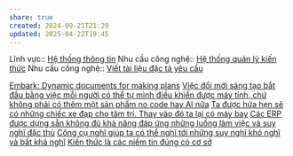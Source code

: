```yaml
---
share: true
created: 2024-09-21T21:29
updated: 2025-04-22T19:45
---
```

Lĩnh vực:: [Hệ thống thông tin](../L%C4%A9nh%20v%E1%BB%B1c/H%E1%BB%87%20th%E1%BB%91ng%20th%C3%B4ng%20tin/index.md)
Nhu cầu công nghệ:: [Hệ thống quản lý kiến thức](../Nhu%20c%E1%BA%A7u%20c%C3%B4ng%20ngh%E1%BB%87/Vi%E1%BA%BFt%20v%C3%A0%20qu%E1%BA%A3n%20l%C3%BD%20n%E1%BB%99i%20dung,%20ghi%20ch%C3%BA,%20t%C3%A0i%20li%E1%BB%87u/H%E1%BB%87%20th%E1%BB%91ng%20qu%E1%BA%A3n%20l%C3%BD%20ki%E1%BA%BFn%20th%E1%BB%A9c.md)
Nhu cầu công nghệ:: [Viết tài liệu đặc tả yêu cầu](../Gi%E1%BA%A3i%20ph%C3%A1p%20k%E1%BB%B9%20thu%E1%BA%ADt/Vi%E1%BA%BFt%20t%C3%A0i%20li%E1%BB%87u%20%C4%91%E1%BA%B7c%20t%E1%BA%A3%20y%C3%AAu%20c%E1%BA%A7u.md)

[Embark: Dynamic documents for making plans](https://www.inkandswitch.com/embark/)
[Việc đổi mới sáng tạo bắt đầu bằng việc mỗi người có thể tự mình điều khiển được máy tính, chứ không phải có thêm một sản phẩm no code hay AI nữa](../../%E2%9A%A1Hi%E1%BB%83u%20bi%E1%BA%BFt%20s%C3%A2u/C%C3%B4ng%20ngh%E1%BB%87%20th%C3%B4ng%20tin/Vi%E1%BB%87c%20%C4%91%E1%BB%95i%20m%E1%BB%9Bi%20s%C3%A1ng%20t%E1%BA%A1o%20b%E1%BA%AFt%20%C4%91%E1%BA%A7u%20b%E1%BA%B1ng%20vi%E1%BB%87c%20m%E1%BB%97i%20ng%C6%B0%E1%BB%9Di%20c%C3%B3%20th%E1%BB%83%20t%E1%BB%B1%20m%C3%ACnh%20%C4%91i%E1%BB%81u%20khi%E1%BB%83n%20%C4%91%C6%B0%E1%BB%A3c%20m%C3%A1y%20t%C3%ADnh,%20ch%E1%BB%A9%20kh%C3%B4ng%20ph%E1%BA%A3i%20c%C3%B3%20th%C3%AAm%20m%E1%BB%99t%20s%E1%BA%A3n%20ph%E1%BA%A9m%20no%20code%20hay%20AI%20n%E1%BB%AFa.md)
[Ta được hứa hẹn sẽ có những chiếc xe đạp cho tâm trí. Thay vào đó ta lại có máy bay](../../%E2%9A%A1Hi%E1%BB%83u%20bi%E1%BA%BFt%20s%C3%A2u/Qu%E1%BA%A3n%20l%C3%BD%20d%E1%BB%B1%20%C3%A1n,%20ph%C3%A1t%20tri%E1%BB%83n%20s%E1%BA%A3n%20ph%E1%BA%A9m,%20x%C3%A2y%20d%E1%BB%B1ng%20t%E1%BB%95%20ch%E1%BB%A9c/H%E1%BB%87%20th%E1%BB%91ng%20th%C3%B4ng%20tin/Ta%20%C4%91%C6%B0%E1%BB%A3c%20h%E1%BB%A9a%20h%E1%BA%B9n%20s%E1%BA%BD%20c%C3%B3%20nh%E1%BB%AFng%20chi%E1%BA%BFc%20xe%20%C4%91%E1%BA%A1p%20cho%20t%C3%A2m%20tr%C3%AD.%20Thay%20v%C3%A0o%20%C4%91%C3%B3%20ta%20l%E1%BA%A1i%20c%C3%B3%20m%C3%A1y%20bay.md)
[Các ERP được dựng sẵn không đủ khả năng đáp ứng những luồng làm việc và suy nghĩ đặc thù](../../%E2%9A%A1Hi%E1%BB%83u%20bi%E1%BA%BFt%20s%C3%A2u/Qu%E1%BA%A3n%20l%C3%BD%20d%E1%BB%B1%20%C3%A1n,%20ph%C3%A1t%20tri%E1%BB%83n%20s%E1%BA%A3n%20ph%E1%BA%A9m,%20x%C3%A2y%20d%E1%BB%B1ng%20t%E1%BB%95%20ch%E1%BB%A9c/H%E1%BB%87%20th%E1%BB%91ng%20th%C3%B4ng%20tin/No%20code,%20low%20code/C%C3%A1c%20ERP%20%C4%91%C6%B0%E1%BB%A3c%20d%E1%BB%B1ng%20s%E1%BA%B5n%20kh%C3%B4ng%20%C4%91%E1%BB%A7%20kh%E1%BA%A3%20n%C4%83ng%20%C4%91%C3%A1p%20%E1%BB%A9ng%20nh%E1%BB%AFng%20lu%E1%BB%93ng%20l%C3%A0m%20vi%E1%BB%87c%20v%C3%A0%20suy%20ngh%C4%A9%20%C4%91%E1%BA%B7c%20th%C3%B9.md)
[Công cụ nghĩ giúp ta có thể nghĩ tới những suy nghĩ khó nghĩ và bất khả nghĩ](../../%E2%9A%A1Hi%E1%BB%83u%20bi%E1%BA%BFt%20s%C3%A2u/Ngh%C4%A9%20v%E1%BB%81%20vi%E1%BB%87c%20ngh%C4%A9/M%C3%B4i%20tr%C6%B0%E1%BB%9Dng%20ngh%C4%A9,%20nh%E1%BA%ADn%20th%E1%BB%A9c%20t%C4%83ng%20c%C6%B0%E1%BB%9Dng/C%C3%B4ng%20c%E1%BB%A5%20ngh%C4%A9/C%C3%B4ng%20c%E1%BB%A5%20ngh%C4%A9%20gi%C3%BAp%20ta%20c%C3%B3%20th%E1%BB%83%20ngh%C4%A9%20t%E1%BB%9Bi%20nh%E1%BB%AFng%20suy%20ngh%C4%A9%20kh%C3%B3%20ngh%C4%A9%20v%C3%A0%20b%E1%BA%A5t%20kh%E1%BA%A3%20ngh%C4%A9.md)
[Kiến thức là các niềm tin đúng có cơ sở](../../%E2%9A%A1Hi%E1%BB%83u%20bi%E1%BA%BFt%20s%C3%A2u/Ngh%C4%A9%20v%E1%BB%81%20vi%E1%BB%87c%20ngh%C4%A9/H%E1%BB%8Dc%20t%E1%BA%ADp,%20hi%E1%BB%83u%20bi%E1%BA%BFt/Ki%E1%BA%BFn%20th%E1%BB%A9c%20l%C3%A0%20c%C3%A1c%20ni%E1%BB%81m%20tin%20%C4%91%C3%BAng%20c%C3%B3%20c%C6%A1%20s%E1%BB%9F.md)